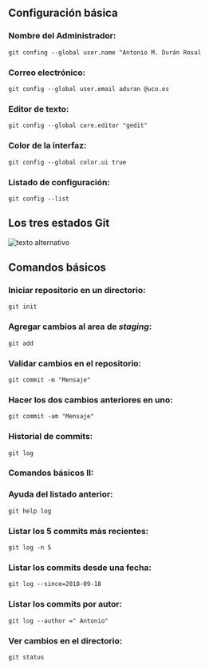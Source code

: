 ## Configuración básica

### Nombre del Administrador:

`git confing --global user.name "Antonio M. Durán Rosal`

### Correo electrónico:

`git config --global user.email aduran @uco.es`

### Editor de texto:

`git config --global core.editor "gedit"`

### Color de la interfaz:

`git config --global color.ui true`

### Listado de configuración:

`git config --list`


## Los tres estados Git

![texto alternativo](https://git-scm.com/figures/18333fig0106-tn.png)

## Comandos básicos

### Iniciar repositorio en un directorio:

`git init`

### Agregar cambios al area de *staging*:

`git add`

### Validar cambios en el repositorio:

`git commit -m "Mensaje"`

### Hacer los dos cambios anteriores en uno:

`git commit -am "Mensaje"`

### Historial de commits:

`git log` 


### Comandos básicos II:

### Ayuda del listado anterior:

`git help log`

### Listar los 5 commits màs recientes:

`git log -n 5`

### Listar los commits desde una fecha:

`git log --since=2018-09-18`

### Listar los commits por autor:

`git log --author =" Antonio"`

### Ver cambios en el directorio:

`git status`

